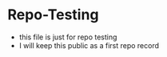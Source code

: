 # Repo-Testing
* this file is just for repo testing
* I will keep this public as a first repo record
